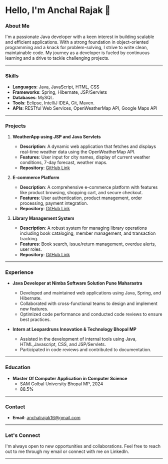 # Hello, I'm Anchal Rajak 👋

### About Me

I'm a passionate Java developer with a keen interest in building scalable and efficient applications. With a strong foundation in object-oriented programming and a knack for problem-solving, I strive to write clean, maintainable code. My journey as a developer is fueled by continuous learning and a drive to tackle challenging projects.

---

### Skills

- **Languages**: Java, JavaScript, HTML, CSS
- **Frameworks**: Spring, Hibernate, JSP/Servlets
- **Databases**: MySQL.
- **Tools**: Eclipse, IntelliJ IDEA, Git, Maven.
- **APIs**: RESTful Web Services, OpenWeatherMap API, Google Maps API

---

### Projects

1. **WeatherApp using JSP and Java Servlets**
   - **Description**: A dynamic web application that fetches and displays real-time weather data using the OpenWeatherMap API.
   - **Features**: User input for city names, display of current weather conditions, 7-day forecast, weather maps.
   - **Repository**: [GitHub Link](https://github.com/anchal-rajak4260/Weather_App_Using_Java_Servlet_JSP)

2. **E-commerce Platform**
   - **Description**: A comprehensive e-commerce platform with features like product browsing, shopping cart, and secure checkout.
   - **Features**: User authentication, product management, order processing, payment integration.
   - **Repository**: [GitHub Link](#)

3. **Library Management System**
   - **Description**: A robust system for managing library operations including book cataloging, member management, and transaction tracking.
   - **Features**: Book search, issue/return management, overdue alerts, user roles.
   - **Repository**: [GitHub Link](#)

---

### Experience

- **Java Developer at Nimba Software Solution Pune Maharastra**
  - Developed and maintained web applications using Java, Spring, and Hibernate.
  - Collaborated with cross-functional teams to design and implement new features.
  - Optimized code performance and conducted code reviews to ensure best practices.

- **Intern at Leopardruns Innovation & Technology Bhopal MP**
  - Assisted in the development of internal tools using Java, HTML,Javascript, CSS, and JSP/Servlets.
  - Participated in code reviews and contributed to documentation.

---

### Education

- **Master Of Computer Application in Computer Science**
  - SAM Golbal University Bhopal MP, 2024
  - 88.5%

---

### Contact

- **Email**: anchalrajak16@gmail.com

---

### Let's Connect

I'm always open to new opportunities and collaborations. Feel free to reach out to me through my email or connect with me on LinkedIn.

---
